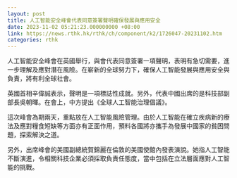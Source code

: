 ```yaml
---
layout: post
title: 人工智能安全峰會代表同意簽署聲明確保發展與應用安全
date: 2023-11-02 05:21:23.000000000 +08:00
link: https://news.rthk.hk/rthk/ch/component/k2/1726047-20231102.htm
categories: rthk
---
```


人工智能安全峰會在英國舉行，與會代表同意簽署一項聲明，表明有急切需要，進一步理解及應對潛在風險。在嶄新的全球努力下，確保人工智能發展與應用安全與負責，將有利全球社會。

英國首相辛偉誠表示，聲明是一項標誌性成就。另外，代表中國出席的是科技部副部長吳朝暉。在會上，中方提出《全球人工智能治理倡議》。

這次峰會為期兩天，重點放在人工智能風險管理。由於人工智能在確立疾病新的療法及應對糧食短缺等方面亦有正面作用，預料各國將亦攜手為發展中國家的貧困問題，探索解決之道。

另外，出席峰會的美國副總統賀錦麗在倫敦的美國使館內發表演說。她指人工智能不斷演進，令相關科技企業必須採取負責任態度，當中包括在立法層面應對人工智能的挑戰。
